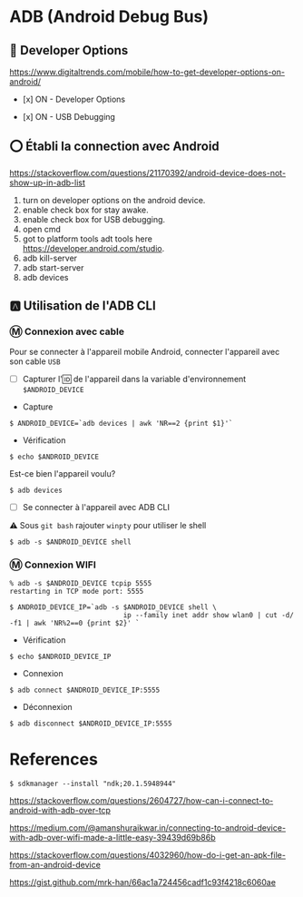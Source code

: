 # ADB (Android Debug Bus)

## :bookmark: Developer Options

https://www.digitaltrends.com/mobile/how-to-get-developer-options-on-android/

- [x] ON - Developer Options 

- [x] ON - USB Debugging


## :o: Établi la connection avec Android

https://stackoverflow.com/questions/21170392/android-device-does-not-show-up-in-adb-list

1. turn on developer options on the android device.
1. enable check box for stay awake.
1. enable check box for USB debugging.
1. open cmd
1. got to platform tools adt tools here https://developer.android.com/studio.
1. adb kill-server
1. adb start-server
1. adb devices

## :a: Utilisation de l'ADB CLI

### :m: Connexion avec cable 

Pour se connecter à l'appareil mobile Android, connecter l'appareil avec son cable  `USB`

- [ ] Capturer l':id: de l'appareil dans la variable d'environnement `$ANDROID_DEVICE`

* Capture

```
$ ANDROID_DEVICE=`adb devices | awk 'NR==2 {print $1}'`
```

* Vérification

```
$ echo $ANDROID_DEVICE
```

Est-ce bien l'appareil voulu?

```
$ adb devices
```

- [ ] Se connecter à l'appareil avec ADB CLI

:warning: Sous `git bash` rajouter `winpty` pour utiliser le shell

```
$ adb -s $ANDROID_DEVICE shell
```


### :m: Connexion WIFI

```
% adb -s $ANDROID_DEVICE tcpip 5555
restarting in TCP mode port: 5555
```

```
$ ANDROID_DEVICE_IP=`adb -s $ANDROID_DEVICE shell \
                            ip --family inet addr show wlan0 | cut -d/ -f1 | awk 'NR%2==0 {print $2}' `
```

* Vérification

```
$ echo $ANDROID_DEVICE_IP
```

* Connexion

```
$ adb connect $ANDROID_DEVICE_IP:5555   
```

* Déconnexion

```
$ adb disconnect $ANDROID_DEVICE_IP:5555
```

# References

```
$ sdkmanager --install "ndk;20.1.5948944" 
```

https://stackoverflow.com/questions/2604727/how-can-i-connect-to-android-with-adb-over-tcp

https://medium.com/@amanshuraikwar.in/connecting-to-android-device-with-adb-over-wifi-made-a-little-easy-39439d69b86b

https://stackoverflow.com/questions/4032960/how-do-i-get-an-apk-file-from-an-android-device

https://gist.github.com/mrk-han/66ac1a724456cadf1c93f4218c6060ae
